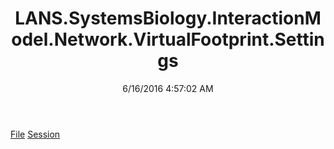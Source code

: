 ﻿---
title: LANS.SystemsBiology.InteractionModel.Network.VirtualFootprint.Settings
date: 6/16/2016 4:57:02 AM
---

[File](T-LANS.SystemsBiology.InteractionModel.Network.VirtualFootprint.Settings.File.html)
[Session](T-LANS.SystemsBiology.InteractionModel.Network.VirtualFootprint.Settings.Session.html)
